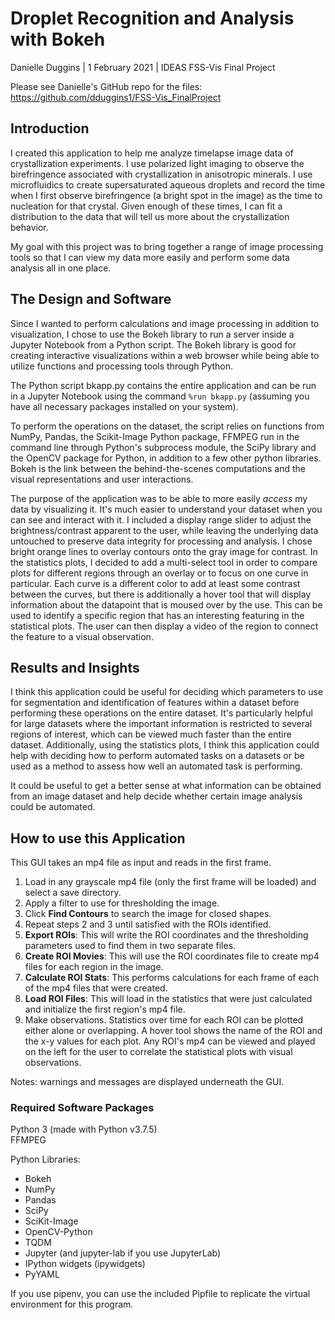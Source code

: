 # Droplet Recognition and Analysis with Bokeh

Danielle Duggins | 1 February 2021 | IDEAS FSS-Vis Final Project

Please see Danielle's GitHub repo for the files: https://github.com/dduggins1/FSS-Vis_FinalProject 

## Introduction

I created this application to help me analyze timelapse image data of crystallization experiments. I use polarized light imaging to observe the birefringence associated with crystallization in anisotropic minerals. I use microfluidics to create supersaturated aqueous droplets and record the time when I first observe birefringence (a bright spot in the image) as the time to nucleation for that crystal. Given enough of these times, I can fit a distribution to the data that will tell us more about the crystallization behavior.

My goal with this project was to bring together a range of image processing tools so that I can view my data more easily and perform some data analysis all in one place.


## The Design and Software

Since I wanted to perform calculations and image processing in addition to visualization, I chose to use the Bokeh library to run a server inside a Jupyter Notebook from a Python script. The Bokeh library is good for creating interactive visualizations within a web browser while being able to utilize functions and processing tools through Python.

The Python script bkapp.py contains the entire application and can be run in a Jupyter Notebook using the command ```%run bkapp.py``` (assuming you have all necessary packages installed on your system).

To perform the operations on the dataset, the script relies on functions from NumPy, Pandas, the Scikit-Image Python package, FFMPEG run in the command line through Python's subprocess module, the SciPy library and the OpenCV package for Python, in addition to a few other python libraries. Bokeh is the link between the behind-the-scenes computations and the visual representations and user interactions.

The purpose of the application was to be able to more easily *access* my data by visualizing it. It's much easier to understand your dataset when you can see and interact with it. I included a display range slider to adjust the brightness/contrast apparent to the user, while leaving the underlying data untouched to preserve data integrity for processing and analysis. I chose bright orange lines to overlay contours onto the gray image for contrast. In the statistics plots, I decided to add a multi-select tool in order to compare plots for different regions through an overlay or to focus on one curve in particular. Each curve is a different color to add at least some contrast between the curves, but there is additionally a hover tool that will display information about the datapoint that is moused over by the use. This can be used to identify a specific region that has an interesting featuring in the statistical plots. The user can then display a video of the region to connect the feature to a visual observation.

## Results and Insights

I think this application could be useful for deciding which parameters to use for segmentation and identification of features within a dataset before performing these operations on the entire dataset. It's particularly helpful for large datasets where the important information is restricted to several regions of interest, which can be viewed much faster than the entire dataset. Additionally, using the statistics plots, I think this application could help with deciding how to perform automated tasks on a datasets or be used as a method to assess how well an automated task is performing.

It could be useful to get a better sense at what information can be obtained from an image dataset and help decide whether certain image analysis could be automated.

## How to use this Application

This GUI takes an mp4 file as input and reads in the first frame.

1. Load in any grayscale mp4 file (only the first frame will be loaded) and select a save directory.
2. Apply a filter to use for thresholding the image.
3. Click **Find Contours** to search the image for closed shapes.
4. Repeat steps 2 and 3 until satisfied with the ROIs identified.
5. **Export ROIs**: This will write the ROI coordinates and the thresholding parameters used to find them in two separate files.
6. **Create ROI Movies**: This will use the ROI coordinates file to create mp4 files for each region in the image.
7. **Calculate ROI Stats**: This performs calculations for each frame of each of the mp4 files that were created.
8. **Load ROI Files**: This will load in the statistics that were just calculated and initialize the first region's mp4 file.
9. Make observations. Statistics over time for each ROI can be plotted either alone or overlapping. A hover tool shows the name of the ROI and the x-y values for each plot. Any ROI's mp4 can be viewed and played on the left for the user to correlate the statistical plots with visual observations.

Notes: warnings and messages are displayed underneath the GUI.

### Required Software Packages
Python 3 (made with Python v3.7.5)<br>
FFMPEG

Python Libraries:
- Bokeh
- NumPy
- Pandas
- SciPy
- SciKit-Image
- OpenCV-Python
- TQDM
- Jupyter (and jupyter-lab if you use JupyterLab)
- IPython widgets (ipywidgets)
- PyYAML

If you use pipenv, you can use the included Pipfile to replicate the virtual environment for this program.
